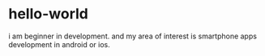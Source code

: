 # hello-world


i am beginner in development. and my area of interest is smartphone apps development in android or ios.
